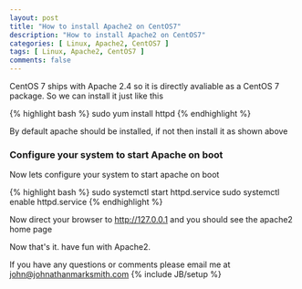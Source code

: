 ```yaml
---
layout: post
title: "How to install Apache2 on CentOS7"
description: "How to install Apache2 on CentOS7"
categories: [ Linux, Apache2, CentOS7 ]
tags: [ Linux, Apache2, CentOS7 ]
comments: false
---
```


CentOS 7 ships with Apache 2.4 so it is directly avaliable as a CentOS 7 package. So we can install it just like this

{% highlight bash %}
sudo yum install httpd
{% endhighlight %}

By default apache should be installed, if not then install it as shown above

### Configure your system to start Apache on boot

Now lets configure your system to start apache on boot

{% highlight bash %}
sudo systemctl start httpd.service
sudo systemctl enable httpd.service
{% endhighlight %}


Now direct your browser to http://127.0.0.1 and you should see the apache2 home page

Now that's it. have fun with Apache2.


If you have any questions or comments please email me at <a href="mailto:john@johnathanmarksmith.com">john@johnathanmarksmith.com</a>
{% include JB/setup %}
